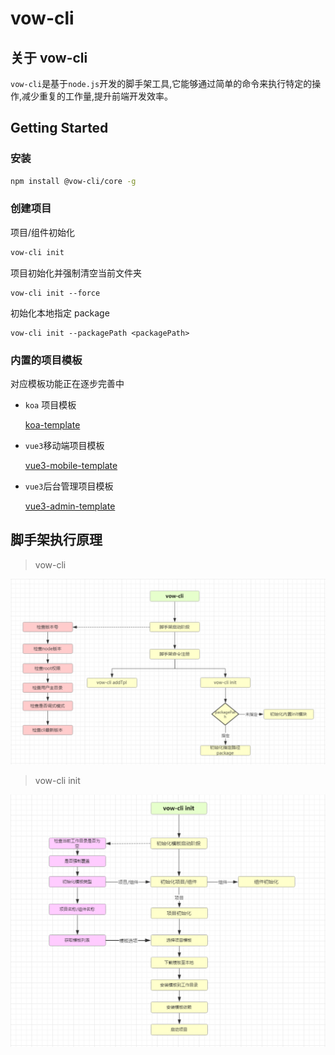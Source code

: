 # vow-cli

## 关于 vow-cli

`vow-cli`是基于`node.js`开发的脚手架工具,它能够通过简单的命令来执行特定的操作,减少重复的工作量,提升前端开发效率。

## Getting Started

### 安装

```bash
npm install @vow-cli/core -g
```

### 创建项目

项目/组件初始化

```bash
vow-cli init
```

项目初始化并强制清空当前文件夹

```
vow-cli init --force
```

初始化本地指定 package

```
vow-cli init --packagePath <packagePath>
```

### 内置的项目模板

对应模板功能正在逐步完善中

- `koa` 项目模板

  [koa-template](https://github.com/vow-cli/koa-template)

- `vue3`移动端项目模板

  [vue3-mobile-template](https://github.com/vow-cli/vue3-mobile-template)

- `vue3`后台管理项目模板

  [vue3-admin-template](https://github.com/vow-cli/vue3-admin-template)

## 脚手架执行原理

> vow-cli

![vow-cli](https://github.com/vow-cli/vow-cli/blob/dev/docs/img/20210624223408.png)

> vow-cli init

![vow-cli init](https://github.com/vow-cli/vow-cli/blob/dev/docs/img/20210624223359.png)

